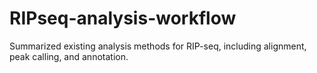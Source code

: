 # RIPseq-analysis-workflow
Summarized existing analysis methods for RIP-seq, including alignment, peak calling, and annotation.
